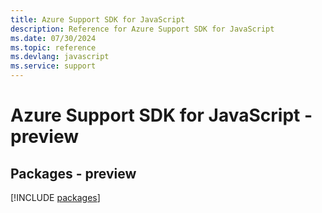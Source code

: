 ```yaml
---
title: Azure Support SDK for JavaScript
description: Reference for Azure Support SDK for JavaScript
ms.date: 07/30/2024
ms.topic: reference
ms.devlang: javascript
ms.service: support
---
```

# Azure Support SDK for JavaScript - preview
## Packages - preview
[!INCLUDE [packages](support-index.md)]